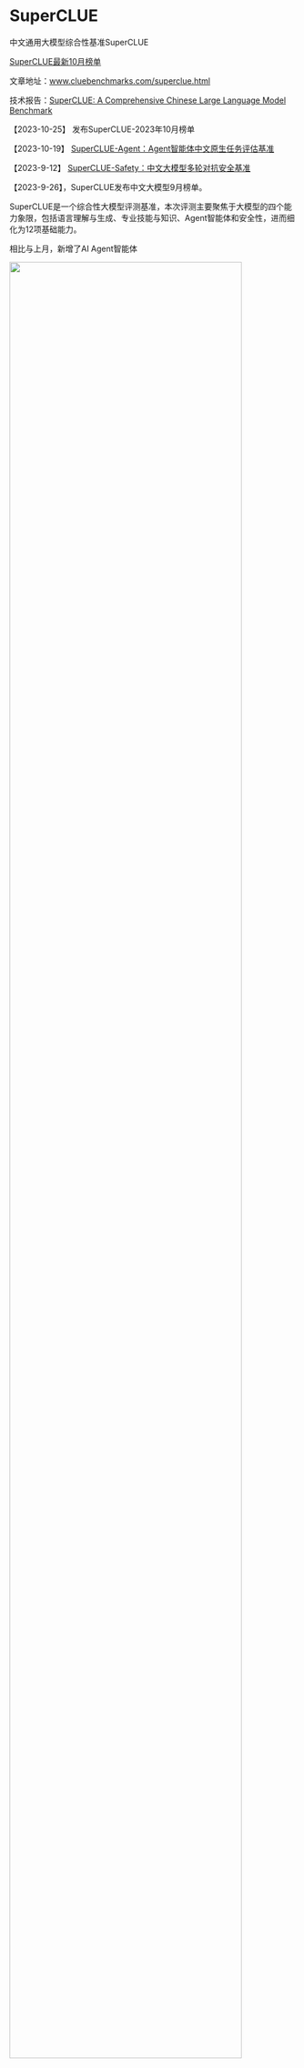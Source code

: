 # SuperCLUE

中文通用大模型综合性基准SuperCLUE

<a href='https://www.superclueai.com' target="__blank">SuperCLUE最新10月榜单</a>

文章地址：<a href='https://www.cluebenchmarks.com/superclue.html' target="__blank">www.cluebenchmarks.com/superclue.html</a>

技术报告：<a href='https://arxiv.org/abs/2307.15020' target="__blank">SuperCLUE: A Comprehensive Chinese Large Language Model Benchmark</a>

【2023-10-25】 发布SuperCLUE-2023年10月榜单


【2023-10-19】 <a href='https://www.cluebenchmarks.com/superclue_agent.html' target="__blank">SuperCLUE-Agent：Agent智能体中文原生任务评估基准</a>


【2023-9-12】 <a href='https://github.com/CLUEbenchmark/SuperCLUE-safety' target="__blank">SuperCLUE-Safety：中文大模型多轮对抗安全基准</a>


【2023-9-26】，SuperCLUE发布中文大模型9月榜单。

SuperCLUE是一个综合性大模型评测基准，本次评测主要聚焦于大模型的四个能力象限，包括语言理解与生成、专业技能与知识、Agent智能体和安全性，进而细化为12项基础能力。

相比与上月，新增了AI Agent智能体

<img src="https://github.com/CLUEbenchmark/SuperCLUE/blob/main/resources/superclue_idea.jpeg"  width="90%" height="90%"></img>

### SuperCLUE能力评估结构图
<img src="https://github.com/CLUEbenchmark/SuperCLUE/blob/main/resources/category09.png"  width="60%" height="60%"></img>

### SuperCLUE多维度测评方案
<img src="https://github.com/CLUEbenchmark/SuperCLUE/blob/main/resources/r2309/superclue_mlitisystem.png"  width="90%" height="90%"></img>


### 为什么新增AI Agent智能体能力？

AI agent（智能体）是当前与大语言模型相关的前沿研究热点，拥有类似贾维斯等科幻电影中人类超级助手的能力，可以根据需求自主的完成任务。
然而，面向AI agent智能体，缺乏针对中文大模型的广泛评估。为了解决这一问题，我们在SuperCLUE新的榜单中新增了AI agent智能体能力的测评。
这个榜单将重点评估AI agent在【工具使用】和【任务规划】两个关键能力上的表现，这项工作旨在为评估中文大模型作为智能体的表现提供一个基础和可能。

### SuperCLUE总排行榜（2023年10月）
| 排名 | 模型 | 机构 | 总分 | OPEN<br/>多轮开放 | OPT<br/>客观题 | 使用 |
| :---: | :---: | :---: | :---: | :---: | :---: | :---: |
| - | GPT4 | OpenAI | 87.08 | 88.07 | 85.60 | API |
| - | Claude2 | Anthropic | 72.46 | 75.11 | 68.48 | API |
| - | GPT3.5 | OpenAI | 71.12 | 73.12 | 68.13 | API |
| 🏅️ | vivoLM | vivo | 70.74 | **66.78** | 76.67 | 申请 |
| 🥈 | Moonshot | 月之暗面 | 70.42 | 66.02 | 77.03 | 网页 |
| 🥉 | 文心一言4.0 | 百度 | 69.26 | 61.81 | **80.44** | API |
| 🥉 | SenseChat 3.0 | 商汤科技 | 69.25 | 63.16 | 78.39 | API |
| 5 | ChatGLM2-Pro | 清华&智谱 | 65.93 | 58.53 | 77.02 | API |
| 6 | 云雀大模型（豆包） | 字节跳动 | 64.39 | 59.11 | 72.30 | 网页 |
| 7 | 讯飞星火V3.0 | 科大讯飞 | 63.99 | 59.26 | 71.08 | API |
| 8 | Baichuan2-13B-Chat | 百川智能 | 62.70 | 57.77 | 70.09 | 模型 |
| 9 | MiniMax-Abab5.5 | MiniMax | 59.57 | 48.13 | 76.72 | API |
| 10 | 通义千问plus | 阿里巴巴 | 57.09 | 43.36 | 77.68 | API |
| 11 | Qwen-14B-Chat | 阿里巴巴 | 56.97 | 43.10 | 77.78 | API |
| 12 | 讯飞星火V2.0 | 科大讯飞 | 55.24 | 47.95 | 66.18 | API |
| 13 | OpenBuddy-70B | OpenBuddy | 53.34 | 45.14 | 65.65 | 模型 |
| 14 | Chinese_Alpaca2_13B | yiming cui | 47.27 | 41.95 | 55.26 | 模型 |
| 15 | 360GPT_S2_V9 | 360 | 43.79 | 28.44 | 66.82 | API |
| 16 | ChatGLM2-6B | 清华&智谱 | 42.27 | 29.48 | 61.45 | 模型 |
| - | Llama2-13B-Chat | Meta | 36.46 | 33.91 | 40.28 | 模型 |

注：处于前列的模型，如果分数比较接近（小于0.03分），在排名时会被记为并列的名称。

### SuperCLUE-OPEN多轮开放问题排行榜（2023年10月）
| 排名 | 模型 | 机构 | OPEN<br/>总分 | 语言<br/>理解 | 专业技能<br/>与知识 | 工具<br/>使用 | 传统<br/>安全 | 使用 |
| :---: | :---: | :---: | :---: | :---: | :---: | :---: | :---: | :---: |
| - | GPT4 | OpenAI | 90.07 | 81.01 | 94.90 | 88.75 | 88.27 | API |
| - | Claude2 | Anthropic | 81.11 | 65.02 | 84.56 | 62.50 | 90.31 | API |
| - | GPT3.5 | OpenAI | 78.10 | 67.27 | 79.49 | 56.88 | 87.24 | API |
| 🏅️ | vivoLM | vivo | 72.35 | **55.22** | 75.07 | 59.12 | 87.48 | 申请 |
| 🥈 | Moonshot | 月之暗面 | 66.02 | 53.07 | 72.92 | **71.25** | 84.95 | 网页 |
| 🥉 | SenseChat 3.0 | 商汤科技 | 63.16 | 48.58 | 69.79 | 71.15 | 86.99 | API |
| 4 | 文心一言4.0 | 百度 | 61.81 | 37.07 | **77.95** | 69.62 | 88.40 | API |
| 5 | 讯飞星火V3.0 | 科大讯飞 | 59.26 | 41.32 | 73.48 | 48.75 | 84.69 | API |
| 6 | 云雀大模型（豆包） | 字节跳动 | 59.11 | 50.71 | 63.07 | 43.12 | **92.86** | API |
| 7 | ChatGLM2-Pro | 清华&智谱 | 58.53 | 44.59 | 67.26 | 51.95 | 85.97 | API |
| 8 | Baichuan2-13B-Chat | 百川智能 | 57.77 | 52.76 | 56.81 | 62.50 | 76.92 | 模型 |
| 9 | MiniMax-Abab5.5 | MiniMax | 48.13 | 32.67 | 56.89 | 50.63 | 72.45 | API |
| 10 | 讯飞星火V2.0 | 科大讯飞 | 47.95 | 33.23 | 54.53 | 43.75 | 84.69 | API |
| 11 | OpenBuddy-70B | OpenBuddy | 45.14 | 25.45 | 54.51 | 56.33 | 75.26 | 模型 |
| 12 | 通义千问plus | 阿里巴巴 | 43.36 | 21.98 | 55.34 | 45.62 | 78.72 | API |
| 13 | Qwen-14B-Chat | 阿里巴巴 | 43.10 | 21.98 | 53.94 | 50.00 | 77.30 | API |
| 14 | Chinese_Alpaca2_13B | yiming cui | 41.95 | 40.77 | 39.90 | 21.25 | 75.51 | 模型 |
| - | Llama2-13B-Chat | Meta | 33.91 | 33.17 | 26.17 | 30.52 | 71.17 | 模型 |
| 15 | ChatGLM2-6B | 清华&智谱 | 29.48 | 19.29 | 31.66 | 10.62 | 80.36 | 模型 |
| 16 | 360GPT_S2_V9 | 360 | 28.44 |	14.47 |	32.40 |	17.31 |	79.59 |	API |

### SuperCLUE-OPT三大能力客观题排行榜（2023年10月）
| 排名 | 模型 | 机构 | OPT分数 | 基础能力 | 中文特性 | 学术与<br/>专业能力 | 使用 |
| :---: | :---: | :---: | :---: | :---: | :---: | :---: | :---: |
| - | GPT4 | OpenAI | 85.60 | 92.83 | 86.48 | 77.82 | API |
| 🏅️ | 文心一言4.0 | 百度 | 80.44 | **90.02** | **89.62** | 62.78 | API |
| 🥈 | SenseChat 3.0 | 商汤科技 | 78.39 | 87.79 | 85.41 | **62.95** | API |
| 🥉 | Qwen-14B-Chat | 阿里巴巴 | 77.78 | 88.96 | 85.71 | 59.38 | API |
| 4 | 通义千问plus | 阿里巴巴 | 77.68 | 87.56 | 85.81 | 60.47 | API |
| 5 | Moonshot | 月之暗面 | 77.03 | 85.60 | 83.74 | 62.35 | 网页 |
| 6 | ChatGLM2-Pro | 清华&智谱 | 77.02 | 86.65 | 86.48 | 59.03 | API |
| 7 | MiniMax-Abab5.5 | MiniMax | 76.72 | 87.23 | 83.45 | 60.48 | API |
| 8 | vivoLM | vivo | 76.67 | 86.61 | 85.11 | 59.36 | 申请 |
| 9 | 云雀大模型 | 字节跳动 | 72.30 | 81.09 | 78.93 | 57.64 | API |
| 10 | 讯飞星火V3.0 | 科大讯飞 | 71.08 | 82.23 | 81.19 | 49.80 | API |
| 11 | Baichuan2-13B-Chat | 百川智能 | 70.09 | 80.20 | 80.41 | 50.92 | 模型 |
| - | Claude2 | Anthropic | 68.48 | 81.04 | 67.62 | 57.35 | API |
| - | GPT3.5 | OpenAI | 68.13 | 82.80 | 67.91 | 54.53 | API |
| 12 | 360GPT_S2_V9 | 360 | 66.82 | 82.50 | 73.43 | 44.65 | API |
| 13 | 讯飞星火V2.0 | 科大讯飞 | 66.18 | 80.04 | 73.74 | 45.24 | API |
| 14 | OpenBuddy-70B | OpenBuddy | 65.65 | 83.83 | 63.57 | 50.32 | 模型 |
| 15 | ChatGLM2-6B | 清华&智谱 | 61.45 | 75.53 | 67.09 | 42.83 | 模型 |
| 16 | Chinese_Alpaca2_13B | yiming cui | 55.26 | 69.74 | 56.96 | 39.93 | 模型 |
| - | Llama2-13B-Chat | Meta | 40.28 | 51.74 | 36.14 | 33.30   | 模型 |


### SuperCLUE十大基础能力排行榜（2023年10月）
| 模型 | 机构 | 计算 | 逻辑<br/>推理 | 代码 | 知识<br/>百科 | 语言<br/>理解 | 生成<br/>创作 |对话 | 角色<br/>扮演 | 工具<br/>使用 | 传统<br/>安全 |
|:---: |:---: |:---: |:---: |:---: |:---: |:---: |:---: |:---: |:---: |:---: |:---: |  
| GPT4 | OpenAI | 95.56 | 100.00 | 85.89 | 98.14 | 100.00 | 68.68 | 75.68 | 79.68 | 88.75 | 88.27 |
| Claude2 | Anthropic | 75.48 | 100.00 | 74.63 | 88.14 | 84.91 | 46.58 | 67.42 | 61.16 | 62.50 | 90.31 |
| GPT3.5 | OpenAI | 74.04 | 95.10 | 69.25 | 79.56 | 87.61 | 55.65 | 59.26 | 66.57 | 56.88 | 87.24 |
| vivoLM | vivo | 58.52 | 90.11 | **60.91** | 90.73 | 68.52 | **40.32** | **59.84** | 52.21 | 59.12 | 87.48 |
| 文心一言4.0 | 百度 | **71.30** | 98.61 | 60.81 | 81.08 | 70.65 | 18.42 | 30.26 | 28.95 | 69.62 | **88.40** |
| SenseChat 3.0 | 商汤科技 | 43.40 | 88.16 | 58.57 | 89.02 | 81.82 | 27.63 | 37.50 | 47.37 | 71.15 | 86.99 |  
| MiniMax-Abab5.5 | MiniMax | 34.26 | 63.51 | 47.37 | 82.43 | 54.35 | 21.05 | 26.32 | 28.95 | 50.63 | 72.45 |
| OpenBuddy-70B | OpenBuddy | 31.48 | 89.19 | 47.37 | 50.00 | 47.83 | 9.21 | 28.95 | 15.79 | 56.33 | 75.26 |
| Moonshot | 月之暗面 | 64.81 | **100.00** | 44.74 | 82.14 | **88.04** | 31.08 | 52.63 | 40.54 | **71.25** | 84.95 |
| Qwen-14B-Chat | 阿里巴巴 | 52.78 | 52.86 | 44.74 | 65.38 | 46.74 | 14.47 | 14.86 | 11.84 | 50.00 | 77.30 |
| 讯飞星火V3.0 | 科大讯飞 | 68.52 | 85.53 | 43.42 | **96.43** | 58.70 | 27.63 | 28.95 | 50.00 | 48.75 | 84.69 |  
| ChatGLM2-Pro | 清华&智谱 | 64.81 | 90.54 | 36.84 | 76.83 | 65.22 | 25.00 | 48.68 | 39.47 | 51.95 | 85.97 |
| Baichuan2-13B-Chat | 百川智能 | 50.93 | 80.26 | 36.84 | 59.21 | 66.30 | 32.89 | 57.89 | **53.95** | 62.50 | 76.92 |
| 通义千问plus | 阿里巴巴 | 46.30 | 70.00 | 35.53 | 69.51 | 51.09 | 3.95 | 21.05 | 11.84 | 45.62 | 78.72 |
| Chinese_Alpaca2_13B | yiming cui | 24.07 | 52.70 | 35.53 | 47.30 | 67.39 | 18.42 | 40.79 | 36.49 | 21.25 | 75.51 |  
| Llama2-13B-Chat | Meta | 7.41 | 48.53 | 32.89 | 15.85 | 60.87 | 26.32 | 28.38 | 17.11 | 30.52 | 71.17 |
| 讯飞星火V2.0 | 科大讯飞 | 51.85 | 55.41 | 31.58 | 79.27 | 50.00 | 28.95 | 28.95 | 25.00 | 43.75 | 84.69 |
| 云雀（豆包） | 字节跳动 | 43.52 | 93.42 | 26.32 | 89.02 | 88.04 | 12.16 | 50.00 | 52.63 | 43.12 | 92.86 |
| ChatGLM2-6B | 清华&智谱 | 18.52 | 58.11 | 25.00 | 25.00 | 52.17 | 6.58 | 7.89 | 10.53 | 10.62 | 80.36 |
| 360GPT_S2_V9 | 360 | 13.89 | 64.86 | 16.22 | 34.62 | 25 | 2.63 | 21.05 | 9.21 | 17.31 | 79.59 |


### SuperCLUE开源模型排行榜（2023年10月）

| 排名 | 模型 | 机构 | 总分 | OPEN<br>多轮开放 | OPT<br>客观题 | 使用 |
|:---: |:---: |:---: |:---: |:---: |:---: |:---: |
| - | GPT4 | OpenAI | 87.08 | 88.07 | 85.60 | API |
| - | Claude2 | Anthropic | 72.46 | 75.11 | 68.48 | API |
| - | GPT3.5 | OpenAI | 71.12 | 73.12 | 68.13 | API |
| 🏅 | Baichuan2-13B-Chat | 百川智能 | 62.70 | 57.77 | 70.09 | 模型 |
| 🥈 | Qwen-14B-Chat | 阿里巴巴 | 56.97 | 43.10 | 77.78 | API |  
| 🥉 | OpenBuddy-70B | OpenBuddy | 53.34 | 45.14 | 65.65 | 模型 |
| 4 | Chinese_Alpaca2_13B | yiming cui | 47.27 | 41.95 | 55.26 | 模型 |
| 5 | ChatGLM2-6B | 清华&智谱| 42.27 | 29.48 | 61.45 | 模型 |
| - | Llama2-13B-Chat | Meta | 36.46 | 33.91 | 40.28 | 模型 |
 

### 23-10月测评改进

#### 1. 模型变动
1）本次评测选取了目前国内外最具代表性的20个通用大语言模型。与9月相比，新增了月之暗面的Moonshot、百度的文心一言4.0、科大讯飞的星火V3.0、
vivo的vivoLM和阿里云的Qwen-14B。
 
具体被测模型的配置信息见Github的ModelCard。Github地址：https://github.com/CLUEbenchmark/SuperCLUE

#### 2. 评测任务变动
本月评测任务新增AI智能体，重点评估AI Agent在【工具使用】这个关键能力上的表现；大模型安全使用【传统安全】这一关键能力。

#### 3. 评分机制变动（与9月一致）
SuperCLUE结合大模型市场技术进展及国内外评测基准现状，对综合性评测总分评分逻辑进行优化。

1）多轮开放评测OPEN评分标准：在与基线模型对战过程中，我们认为胜的情况价值意义更大。所以，本次OPEN测评将胜（1分）调整为胜（3分）。如一道题目对战，胜得3分，平局得1分，负得0分。

2）我们发现客观选择题并不能考察中文大模型的真实综合能力，多轮主观题的能力尤为重要，所以我们在计算总分时，将OPEN的权重由50%提升至60%。


### 示例
#### 能力1：语义理解与抽取

这是一种语言能力，能够理解并解析输入的文字信息的含义。模型需要能够识别短语、句子、段落的含义，同时还要能从更大的文本块中抽取关键信息和主题。

##### 多轮对话示例

<img src="https://github.com/CLUEbenchmark/SuperCLUE/blob/main/resources/r2309/image_nlp.png"  width="100%" height="100%"></img>

注：本示例中可同时评测多轮对话能力

#### 能力2：AI agent（智能体）能力

AI agent（智能体）是当前与大语言模型相关的前沿研究热点，拥有类似贾维斯等科幻电影中人类超级助手的能力，可以根据需求自主的完成任务。

重点评估AI agent在【工具使用】和【任务规划】两个关键能力上的表现

##### 示例

<img src="https://github.com/CLUEbenchmark/SuperCLUE/blob/main/resources/r2309/image_agent.png"  width="100%" height="100%"></img>


#### 能力3：上下文对话

这是一种语言能力，需要理解并记住前面的对话信息，以便在回答中保持连贯性。这涉及到理解对话的整体流程和上下文环境，或生成相应的对话。

##### 示例

<img src="https://github.com/CLUEbenchmark/SuperCLUE/blob/main/resources/r2309/image_dial.png"  width="100%" height="100%"></img>

#### 能力4：生成与创作

这是一种语言能力，能够创造新的文本内容，如文章、文案、短故事、诗歌。这涉及到创造性地运用语言，同时还要考虑到风格、语境和目标读者。

##### 示例
<img src="https://github.com/CLUEbenchmark/SuperCLUE/blob/main/resources/r2309/image_generate.png"  width="100%" height="100%"></img>


#### 能力5：知识与百科

这是一种知识能力，能够像百科全书一样提供知识信息。这涉及到理解和回答关于广泛主题的问题，以及提供准确、详细和最新的信息。

##### 示例

<img src="https://github.com/CLUEbenchmark/SuperCLUE/blob/main/resources/r2309/image_knowledge.png"  width="100%" height="100%"></img>


#### 能力6：代码

这是一种专业能力，能够理解和生成编程代码。这涉及到理解多种编程语言的语法、结构和习惯，以及如何解决编程问题。

##### 多轮对话示例

<img src="https://github.com/CLUEbenchmark/SuperCLUE/blob/main/resources/r2309/image_code.png"  width="100%" height="100%"></img>

注：本示例中可同时评测多轮对话能力

#### 能力7：逻辑与推理

这是一种专业能力，能够理解和应用逻辑原则进行推理。这涉及到分析问题、识别问题及推理。

##### 示例

<img src="https://github.com/CLUEbenchmark/SuperCLUE/blob/main/resources/r2309/image_logic.png"  width="100%" height="100%"></img>


####  能力8：计算

这是一种专业能力，使其能够执行数学运算，如加法、减法、乘法和除法，甚至更复杂的数学问题。这涉及到理解数学问题的表述，以及如何步骤地解决这些问题。

##### 多轮对话示例

<img src="https://github.com/CLUEbenchmark/SuperCLUE/blob/main/resources/r2309/image_compute.png"  width="100%" height="100%"></img>

注：本示例中可同时评测多轮对话能力

####  能力9：角色扮演

这是一种感知能力，使其能够在特定的模拟环境或情景中扮演一个角色。这涉及到理解特定角色的行为、说话风格，以及在特定情境下的适当反应。

##### 示例

<img src="https://github.com/CLUEbenchmark/SuperCLUE/blob/main/resources/r2309/image_roleplay.png"  width="100%" height="100%"></img>


####   能力10：安全

这是一种安全能力，防止生成可能引起困扰或伤害的内容。这涉及到识别和避免可能包含敏感或不适当内容的请求，以及遵守用户的隐私和安全政策。

##### 示例

<img src="https://github.com/CLUEbenchmark/SuperCLUE/blob/main/resources/r2309/image_safety.png"  width="100%" height="100%"></img>

### 8月榜单更新情况
1.综合性：将OPEN多轮开放问题与OPT三大能力客观题进行了结合起来，作为8月榜单；

2.模型细节：Baichuan-13B-Chat使用了是最新的模型权重，具体见huggingface的权重；文心一言，OPT三大能力客观题使用的是API（Ernie-3.5-turbo）；
  360使用的是api版本；

3.模型更新：去除了一些前期大家比较关注但当前活跃度不高的模型，如MOSS，BELLE等；加入了一些如Qwen-7B-Chat和3个Llam2相关模型。
